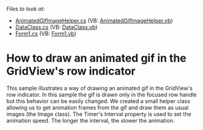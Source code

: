 <!-- default file list -->
*Files to look at*:

* [AnimatedGifImageHelper.cs](./CS/DataGridWinApp1/AnimatedGifImageHelper.cs) (VB: [AnimatedGifImageHelper.vb](./VB/DataGridWinApp1/AnimatedGifImageHelper.vb))
* [DataClass.cs](./CS/DataGridWinApp1/DataClass.cs) (VB: [DataClass.vb](./VB/DataGridWinApp1/DataClass.vb))
* [Form1.cs](./CS/DataGridWinApp1/Form1.cs) (VB: [Form1.vb](./VB/DataGridWinApp1/Form1.vb))
<!-- default file list end -->
# How to draw an animated gif in the GridView's row indicator


<p>This sample illustrates a way of drawing an animated gif in the GridView's row indicator. In this sample the gif is drawn only in the focused row handle but this behavior can be easily changed. We created a small helper class allowing us to get animation frames from the gif and draw them as usual images (the Image class).  The Timer's Interval property is used to set the animation speed. The longer the interval, the slower the animation.</p>

<br/>


